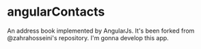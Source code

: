 angularContacts
===============

An address book implemented by AngularJs.
It's been forked from @zahrahosseini's repository.
I'm gonna develop this app.
